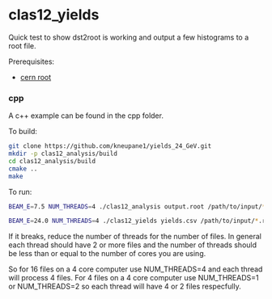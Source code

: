 # clas12_yields

Quick test to show dst2root is working and output a few histograms to a root file.

Prerequisites:
* [cern root](https://root.cern.ch/)

### cpp
A c++ example can be found in the cpp folder.

To build:

```bash
git clone https://github.com/kneupane1/yields_24_GeV.git
mkdir -p clas12_analysis/build
cd clas12_analysis/build
cmake ..
make
```

To run:
```bash
BEAM_E=7.5 NUM_THREADS=4 ./clas12_analysis output.root /path/to/input/*.root
```

```bash
BEAM_E=24.0 NUM_THREADS=4 ./clas12_yields yields.csv /path/to/input/*.root
```

If it breaks, reduce the number of threads for the number of files. In general each thread should have 2 or more files and the number of threads should be less than or equal to the number of cores you are using.

So for 16 files on a 4 core computer use NUM_THREADS=4 and each thread will process 4 files. For 4 files on a 4 core computer use NUM_THREADS=1 or NUM_THREADS=2 so each thread will have 4 or 2 files respecfully.
